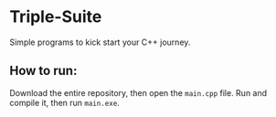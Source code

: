 # Triple-Suite
Simple programs to kick start your C++ journey.

## How to run:
Download the entire repository, then open the `main.cpp` file. Run and compile it, then run `main.exe`.
